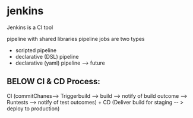 # jenkins
Jenkins is a CI tool

pipeline with shared libraries
pipeline jobs are two types 

- scripted pipeline
- declarative (DSL) pipeline
- declarative (yaml) pipeline --> future

BELOW CI & CD Process:
----------------------
CI (commitChanes--> Triggerbuild --> build --> notify of build outcome --> Runtests --> notify of test outcomes) + CD (Deliver build for staging -- > deploy to production)
